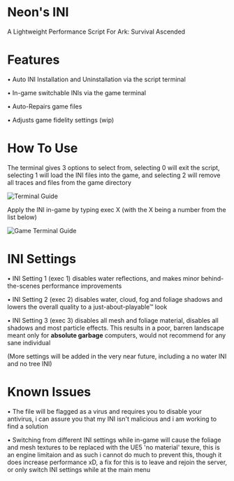 # Neon's INI
A Lightweight Performance Script For Ark: Survival Ascended

# Features
• Auto INI Installation and Uninstallation via the script terminal

• In-game switchable INIs via the game terminal

• Auto-Repairs game files 

• Adjusts game fidelity settings (wip)


# How To Use


The terminal gives 3 options to select from, selecting 0 will exit the script, selecting 1 will load the INI files into the game, and selecting 2 will remove all traces and files from the game directory

![Terminal Guide](https://cdn.discordapp.com/attachments/1176941837479583756/1178771569036767313/Screenshot_2023-11-26_213210.png?ex=65775b92&is=6564e692&hm=879c33c60f135c1c0696ef5ea150bd6b5ec266d47ec02437949e8473843a239e&)


Apply the INI in-game by typing exec X (with the X being a number from the list below)

![Game Terminal Guide](https://cdn.discordapp.com/attachments/1176941837479583756/1178771583184162897/Screenshot_2023-11-26_213614.png?ex=65775b95&is=6564e695&hm=d7d20be04bb166148c46456655ddf1a6ccf9894bbf9fda7237b0802edb02cc7d&)


# INI Settings

• INI Setting 1 (exec 1) disables water reflections, and makes minor behind-the-scenes performance improvements

• INI Setting 2 (exec 2) disables water, cloud, fog and foliage shadows and lowers the overall quality to a just-about-playable™ look

• INI Setting 3 (exec 3) disables all mesh and foliage material, disables all shadows and most particle effects. This results in a poor, barren landscape meant only for **absolute garbage** computers, would not recommend for any sane individual

(More settings will be added in the very near future, including a no water INI and no tree INI)


# Known Issues

• The file will be flagged as a virus and requires you to disable your antivirus, i can assure you that my INI isn't malicious and i am working to find a solution

• Switching from different INI settings while in-game will cause the foliage and mesh textures to be replaced with the UE5 'no material' texure, this is an engine limitaion and as such i cannot do much to prevent this, though it does increase performance xD, a fix for this is to leave and rejoin the server, or only switch INI settings while at the main menu
